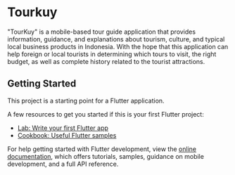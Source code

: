 # Tourkuy

 "TourKuy" is a mobile-based tour guide application that provides information, guidance, and explanations about tourism, culture, and typical local business products in Indonesia. With the hope that this application can help foreign or local tourists in determining which tours to visit, the right budget, as well as complete history related to the tourist attractions.

## Getting Started

This project is a starting point for a Flutter application.

A few resources to get you started if this is your first Flutter project:

- [Lab: Write your first Flutter app](https://docs.flutter.dev/get-started/codelab)
- [Cookbook: Useful Flutter samples](https://docs.flutter.dev/cookbook)

For help getting started with Flutter development, view the
[online documentation](https://docs.flutter.dev/), which offers tutorials,
samples, guidance on mobile development, and a full API reference.
